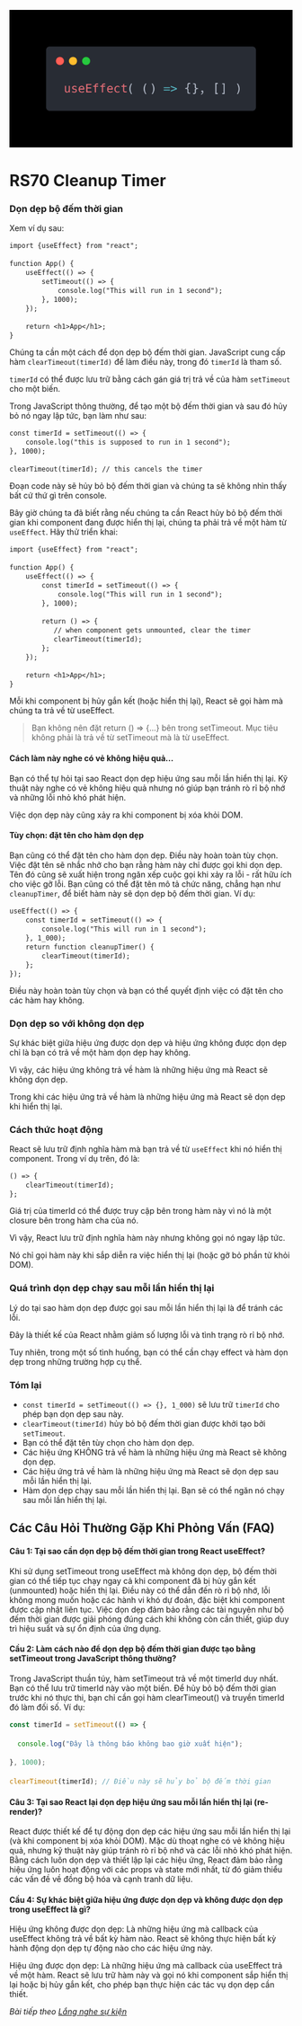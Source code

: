![Create-HTML-1](images/effect.webp) 

# RS70 Cleanup Timer

### Dọn dẹp bộ đếm thời gian

Xem ví dụ sau:

```
import {useEffect} from "react";

function App() {
    useEffect(() => {
        setTimeout(() => {
            console.log("This will run in 1 second");
        }, 1000);
    });

    return <h1>App</h1>;
}
```

Chúng ta cần một cách để dọn dẹp bộ đếm thời gian. JavaScript cung cấp hàm `clearTimeout(timerId)` để làm điều này, trong đó `timerId` là tham số.

`timerId` có thể được lưu trữ bằng cách gán giá trị trả về của hàm `setTimeout` cho một biến.

Trong JavaScript thông thường, để tạo một bộ đếm thời gian và sau đó hủy bỏ nó ngay lập tức, bạn làm như sau:

```
const timerId = setTimeout(() => {
    console.log("this is supposed to run in 1 second");
}, 1000);

clearTimeout(timerId); // this cancels the timer
```

Đoạn code này sẽ hủy bỏ bộ đếm thời gian và chúng ta sẽ không nhìn thấy bất cứ thứ gì trên console.

Bây giờ chúng ta đã biết rằng nếu chúng ta cần React hủy bỏ bộ đếm thời gian khi component đang được hiển thị lại, chúng ta phải trả về một hàm từ `useEffect`. Hãy thử triển khai:

```
import {useEffect} from "react";

function App() {
    useEffect(() => {
        const timerId = setTimeout(() => {
            console.log("This will run in 1 second");
        }, 1000);

        return () => {
           // when component gets unmounted, clear the timer
           clearTimeout(timerId);
        };
    });

    return <h1>App</h1>;
}
```

Mỗi khi component bị hủy gắn kết (hoặc hiển thị lại), React sẽ gọi hàm mà chúng ta trả về từ useEffect.

> Bạn không nên đặt return () => {...} bên trong setTimeout. Mục tiêu không phải là trả về từ setTimeout mà là từ useEffect.

#### Cách làm này nghe có vẻ không hiệu quả...

Bạn có thể tự hỏi tại sao React dọn dẹp hiệu ứng sau mỗi lần hiển thị lại. Kỹ thuật này nghe có vẻ không hiệu quả nhưng nó giúp bạn tránh rò rỉ bộ nhớ và những lỗi nhỏ khó phát hiện.

Việc dọn dẹp này cũng xảy ra khi component bị xóa khỏi DOM. 

#### Tùy chọn: đặt tên cho hàm dọn dẹp

Bạn cũng có thể đặt tên cho hàm dọn dẹp. Điều này hoàn toàn tùy chọn. Việc đặt tên sẽ nhắc nhở cho bạn rằng hàm này chỉ được gọi khi dọn dẹp. Tên đó cũng sẽ xuất hiện trong ngăn xếp cuộc gọi khi xảy ra lỗi - rất hữu ích cho việc gỡ lỗi. Bạn cũng có thể đặt tên mô tả chức năng, chẳng hạn như `cleanupTimer`, để biết hàm này sẽ dọn dẹp bộ đếm thời gian. Ví dụ:

```
useEffect(() => {
    const timerId = setTimeout(() => {
        console.log("This will run in 1 second");
    }, 1_000);
    return function cleanupTimer() {
        clearTimeout(timerId);
    };
});
```
Điều này hoàn toàn tùy chọn và bạn có thể quyết định việc có đặt tên cho các hàm hay không.

### Dọn dẹp so với không dọn dẹp

Sự khác biệt giữa hiệu ứng được dọn dẹp và hiệu ứng không được dọn dẹp chỉ là bạn có trả về một hàm dọn dẹp hay không.

Vì vậy, các hiệu ứng không trả về hàm là những hiệu ứng mà React sẽ không dọn dẹp.

Trong khi các hiệu ứng trả về hàm là những hiệu ứng mà React sẽ dọn dẹp khi hiển thị lại.

### Cách thức hoạt động

React sẽ lưu trữ định nghĩa hàm mà bạn trả về từ `useEffect` khi nó hiển thị component. Trong ví dụ trên, đó là:

```
() => {
    clearTimeout(timerId);
};
```

Giá trị của timerId có thể được truy cập bên trong hàm này vì nó là một closure bên trong hàm cha của nó.

Vì vậy, React lưu trữ định nghĩa hàm này nhưng không gọi nó ngay lập tức.

Nó chỉ gọi hàm này khi sắp diễn ra việc hiển thị lại (hoặc gỡ bỏ phần tử khỏi DOM).

### Quá trình dọn dẹp chạy sau mỗi lần hiển thị lại

Lý do tại sao hàm dọn dẹp được gọi sau mỗi lần hiển thị lại là để tránh các lỗi.

Đây là thiết kế của React nhằm giảm số lượng lỗi và tình trạng rò rỉ bộ nhớ.

Tuy nhiên, trong một số tình huống, bạn có thể cần chạy effect và hàm dọn dẹp trong những trường hợp cụ thể.

### Tóm lại

- `const timerId = setTimeout(() => {}, 1_000)` sẽ lưu trữ `timerId` cho phép bạn dọn dẹp sau này.
- `clearTimeout(timerId)` hủy bỏ bộ đếm thời gian được khởi tạo bởi `setTimeout`.
- Bạn có thể đặt tên tùy chọn cho hàm dọn dẹp.
- Các hiệu ứng KHÔNG trả về hàm là những hiệu ứng mà React sẽ không dọn dẹp.
- Các hiệu ứng trả về hàm là những hiệu ứng mà React sẽ dọn dẹp sau mỗi lần hiển thị lại.
- Hàm dọn dẹp chạy sau mỗi lần hiển thị lại. Bạn sẽ có thể ngăn nó chạy sau mỗi lần hiển thị lại.

## Các Câu Hỏi Thường Gặp Khi Phỏng Vấn (FAQ)

#### Câu 1: Tại sao cần dọn dẹp bộ đếm thời gian trong React useEffect?

Khi sử dụng setTimeout trong useEffect mà không dọn dẹp, bộ đếm thời gian có thể tiếp tục chạy ngay cả khi component đã bị hủy gắn kết (unmounted) hoặc hiển thị lại. Điều này có thể dẫn đến rò rỉ bộ nhớ, lỗi không mong muốn hoặc các hành vi khó dự đoán, đặc biệt khi component được cập nhật liên tục. Việc dọn dẹp đảm bảo rằng các tài nguyên như bộ đếm thời gian được giải phóng đúng cách khi không còn cần thiết, giúp duy trì hiệu suất và sự ổn định của ứng dụng.

#### Cầu 2: Làm cách nào để dọn dẹp bộ đếm thời gian được tạo bằng setTimeout trong JavaScript thông thường?

Trong JavaScript thuần túy, hàm setTimeout trả về một timerId duy nhất. Bạn có thể lưu trữ timerId này vào một biến. Để hủy bỏ bộ đếm thời gian trước khi nó thực thi, bạn chỉ cần gọi hàm clearTimeout() và truyền timerId đó làm đối số. Ví dụ:

```js
const timerId = setTimeout(() => {

  console.log("Đây là thông báo không bao giờ xuất hiện");

}, 1000);

clearTimeout(timerId); // Điều này sẽ hủy bỏ bộ đếm thời gian
```

#### Câu 3: Tại sao React lại dọn dẹp hiệu ứng sau mỗi lần hiển thị lại (re-render)?

React được thiết kế để tự động dọn dẹp các hiệu ứng sau mỗi lần hiển thị lại (và khi component bị xóa khỏi DOM). Mặc dù thoạt nghe có vẻ không hiệu quả, nhưng kỹ thuật này giúp tránh rò rỉ bộ nhớ và các lỗi nhỏ khó phát hiện. Bằng cách luôn dọn dẹp và thiết lập lại các hiệu ứng, React đảm bảo rằng hiệu ứng luôn hoạt động với các props và state mới nhất, từ đó giảm thiểu các vấn đề về đồng bộ hóa và cạnh tranh dữ liệu.

#### Cầu 4: Sự khác biệt giữa hiệu ứng được dọn dẹp và không được dọn dẹp trong useEffect là gì?

Hiệu ứng không được dọn dẹp: Là những hiệu ứng mà callback của useEffect không trả về bất kỳ hàm nào. React sẽ không thực hiện bất kỳ hành động dọn dẹp tự động nào cho các hiệu ứng này.

Hiệu ứng được dọn dẹp: Là những hiệu ứng mà callback của useEffect trả về một hàm. React sẽ lưu trữ hàm này và gọi nó khi component sắp hiển thị lại hoặc bị hủy gắn kết, cho phép bạn thực hiện các tác vụ dọn dẹp cần thiết.


*Bài tiếp theo [Lắng nghe sự kiện](/lesson/session/session_071_effect_listeners.md)*